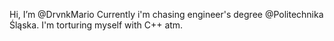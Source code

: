 Hi, I’m @DrvnkMario
Currently i'm chasing engineer's degree @Politechnika Śląska.
I'm torturing myself with C++ atm.



